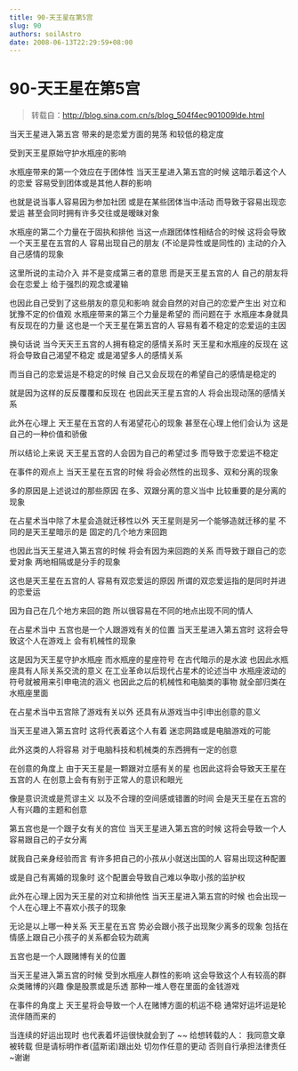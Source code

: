 ```yaml
---
title: 90-天王星在第5宫
slug: 90
authors: soilAstro
date: 2008-06-13T22:29:59+08:00
---
```

# 90-天王星在第5宫

> 转载自：http://blog.sina.com.cn/s/blog_504f4ec901009lde.html

当天王星进入第五宫
带来的是恋爱方面的晃荡
和较低的稳定度


受到天王星原始守护水瓶座的影响


水瓶座带来的第一个效应在于团体性
当天王星进入第五宫的时候
这暗示着这个人的恋爱
容易受到团体或是其他人群的影响


也就是说当事人容易因为参加社团
或是在某些团体当中活动
而导致于容易出现恋爱运
甚至会同时拥有许多交往或是暧昧对象


水瓶座的第二个力量在于固执和排他
当这一点跟团体性相结合的时候
这将会导致一个天王星在五宫的人
容易出现自己的朋友
(不论是异性或是同性的)
主动的介入自己感情的现象


这里所说的主动介入
并不是变成第三者的意思
而是天王星五宫的人
自己的朋友将会在恋爱上
给于强烈的观念或灌输


也因此自己受到了这些朋友的意见和影响
就会自然的对自己的恋爱产生出
对立和犹豫不定的价值观
水瓶座带来的第三个力量是希望的
而问题在于
水瓶座本身就具有反现在的力量
这也是一个天王星在第五宫的人
容易有着不稳定的恋爱运的主因


换句话说
当今天天王五宫的人拥有稳定的感情关系时
天王星和水瓶座的反现在
这将会导致自己渴望不稳定
或是渴望多人的感情关系


而当自己的恋爱运是不稳定的时候
自己又会反现在的希望自己的感情是稳定的


就是因为这样的反反覆覆和反现在
也因此天王星五宫的人
将会出现动荡的感情关系


此外在心理上
天王星在五宫的人有渴望花心的现象
甚至在心理上他们会认为
这是自己的一种价值和骄傲


所以结论上来说
天王星五宫的人会因为自己的希望过多
而导致于恋爱运不稳定


在事件的观点上
当天王星在五宫的时候
将会必然性的出现多、双和分离的现象


多的原因是上述说过的那些原因
在多、双跟分离的意义当中
比较重要的是分离的现象


在占星术当中除了木星会造就迁移性以外
天王星则是另一个能够造就迁移的星
不同的是天王星暗示的是
固定的几个地方来回跑


也因此当天王星进入第五宫的时候
将会有因为来回跑的关系
而导致于跟自己的恋爱对象
两地相隔或是分手的现象


这也是天王星在五宫的人
容易有双恋爱运的原因
所谓的双恋爱运指的是同时并进的恋爱运


因为自己在几个地方来回的跑
所以很容易在不同的地点出现不同的情人


在占星术当中
五宫也是一个人跟游戏有关的位置
当天王星进入第五宫时
这将会导致这个人在游戏上
会有机械性的现象


这是因为天王星守护水瓶座
而水瓶座的星座符号
在古代暗示的是水波
也因此水瓶座具有人际关系交流的意义
在工业革命以后现代占星术的论述当中
水瓶座波动的符号就被用来引申电流的涵义
也因此之后的机械性和电脑类的事物
就全部归类在水瓶座里面


在占星术当中五宫除了游戏有关以外
还具有从游戏当中引申出创意的意义


当天王星进入第五宫时
这将代表着这个人有着
迷恋网路或是电脑游戏的可能


此外这类的人将容易
对于电脑科技和机械类的东西拥有一定的创意


在创意的角度上
由于天王星是一颗跟对立感有关的星
也因此这将会导致天王星在五宫的人
在创意上会有有别于正常人的意识和眼光


像是意识流或是荒谬主义
以及不合理的空间感或错置的时间
会是天王星在五宫的人有兴趣的主题和创意


第五宫也是一个跟子女有关的宫位
当天王星进入第五宫的时候
这将会导致一个人容易跟自己的子女分离


就我自己亲身经验而言
有许多把自己的小孩从小就送出国的人
容易出现这种配置


或是自己有离婚的现象时
这个配置会导致自己难以争取小孩的监护权


此外在心理上因为天王星的对立和排他性
当天王星进入第五宫的时候
也会出现一个人在心理上不喜欢小孩子的现象


无论是以上哪一种关系
天王星在五宫
势必会跟小孩子出现聚少离多的现象
包括在情感上跟自己小孩子的关系都会较为疏离


五宫也是一个人跟赌博有关的位置


当天王星进入第五宫的时候
受到水瓶座人群性的影响
这会导致这个人有较高的群众类赌博的兴趣
像是股票或是乐透
那种一堆人卷在里面的金钱游戏


在事件的角度上
天王星将会导致一个人在赌博方面的机运不稳
通常好运坏运是轮流伴随而来的


当连续的好运出现时
也代表着坏运很快就会到了
~~
给想转载的人：
我同意文章被转载
但是请标明作者(蓝斯诺)跟出处
切勿作任意的更动
否则自行承担法律责任~谢谢


 


  